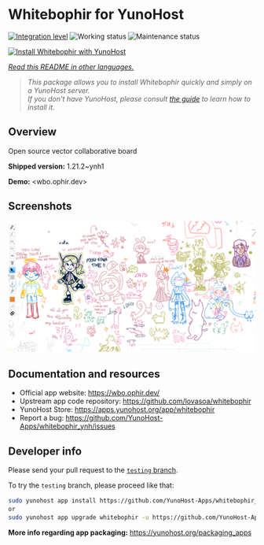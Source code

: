 <!--
N.B.: This README was automatically generated by <https://github.com/YunoHost/apps/tree/master/tools/readme_generator>
It shall NOT be edited by hand.
-->

# Whitebophir for YunoHost

[![Integration level](https://apps.yunohost.org/badge/integration/whitebophir)](https://ci-apps.yunohost.org/ci/apps/whitebophir/)
![Working status](https://apps.yunohost.org/badge/state/whitebophir)
![Maintenance status](https://apps.yunohost.org/badge/maintained/whitebophir)

[![Install Whitebophir with YunoHost](https://install-app.yunohost.org/install-with-yunohost.svg)](https://install-app.yunohost.org/?app=whitebophir)

*[Read this README in other languages.](./ALL_README.md)*

> *This package allows you to install Whitebophir quickly and simply on a YunoHost server.*  
> *If you don't have YunoHost, please consult [the guide](https://yunohost.org/install) to learn how to install it.*

## Overview

Open source vector collaborative board

**Shipped version:** 1.21.2~ynh1

**Demo:** <wbo.ophir.dev>

## Screenshots

![Screenshot of Whitebophir](./doc/screenshots/screenshots.png)

## Documentation and resources

- Official app website: <https://wbo.ophir.dev/>
- Upstream app code repository: <https://github.com/lovasoa/whitebophir>
- YunoHost Store: <https://apps.yunohost.org/app/whitebophir>
- Report a bug: <https://github.com/YunoHost-Apps/whitebophir_ynh/issues>

## Developer info

Please send your pull request to the [`testing` branch](https://github.com/YunoHost-Apps/whitebophir_ynh/tree/testing).

To try the `testing` branch, please proceed like that:

```bash
sudo yunohost app install https://github.com/YunoHost-Apps/whitebophir_ynh/tree/testing --debug
or
sudo yunohost app upgrade whitebophir -u https://github.com/YunoHost-Apps/whitebophir_ynh/tree/testing --debug
```

**More info regarding app packaging:** <https://yunohost.org/packaging_apps>
